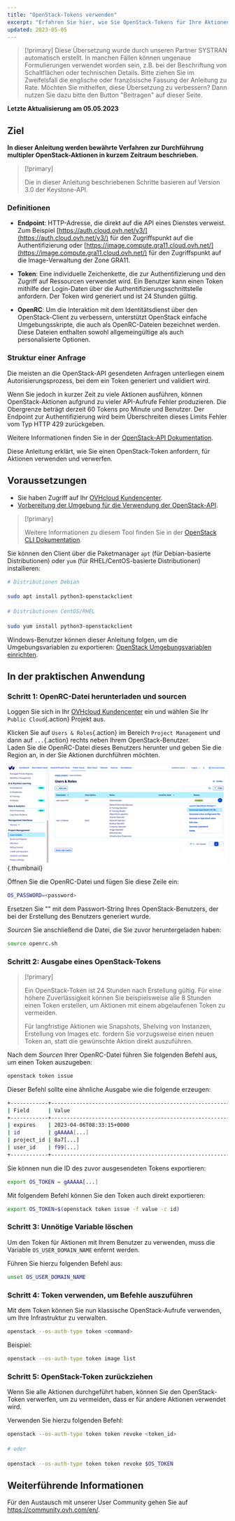 ```yaml
---
title: "OpenStack-Tokens verwenden"
excerpt: "Erfahren Sie hier, wie Sie OpenStack-Tokens für Ihre Aktionen erstellen und verwenden"
updated: 2023-05-05
---
```


> [!primary]
> Diese Übersetzung wurde durch unseren Partner SYSTRAN automatisch erstellt. In manchen Fällen können ungenaue Formulierungen verwendet worden sein, z.B. bei der Beschriftung von Schaltflächen oder technischen Details. Bitte ziehen Sie im Zweifelsfall die englische oder französische Fassung der Anleitung zu Rate. Möchten Sie mithelfen, diese Übersetzung zu verbessern? Dann nutzen Sie dazu bitte den Button "Beitragen" auf dieser Seite.
>

**Letzte Aktualisierung am 05.05.2023**

## Ziel

**In dieser Anleitung werden bewährte Verfahren zur Durchführung multipler OpenStack-Aktionen in kurzem Zeitraum beschrieben.**

> [!primary]
>
> Die in dieser Anleitung beschriebenen Schritte basieren auf Version 3.0 der Keystone-API.
>

### Definitionen

- **Endpoint**: HTTP-Adresse, die direkt auf die API eines Dienstes verweist. Zum Beispiel [https://auth.cloud.ovh.net/v3/](https://auth.cloud.ovh.net/v3/) für den Zugriffspunkt auf die Authentifizierung oder [https://image.compute.gra11.cloud.ovh.net/](https://image.compute.gra11.cloud.ovh.net/) für den Zugriffspunkt auf die Image-Verwaltung der Zone GRA11. 

- **Token**: Eine individuelle Zeichenkette, die zur Authentifizierung und den Zugriff auf Ressourcen verwendet wird. Ein Benutzer kann einen Token mithilfe der Login-Daten über die Authentifizierungsschnittstelle anfordern. Der Token wird generiert und ist 24 Stunden gültig.

- **OpenRC**: Um die Interaktion mit dem Identitätsdienst über den OpenStack-Client zu verbessern, unterstützt OpenStack einfache Umgebungsskripte, die auch als OpenRC-Dateien bezeichnet werden. Diese Dateien enthalten sowohl allgemeingültige als auch personalisierte Optionen.

### Struktur einer Anfrage

Die meisten an die OpenStack-API gesendeten Anfragen unterliegen einem Autorisierungsprozess, bei dem ein Token generiert und validiert wird.

Wenn Sie jedoch in kurzer Zeit zu viele Aktionen ausführen, können OpenStack-Aktionen aufgrund zu vieler API-Aufrufe Fehler produzieren. Die Obergrenze beträgt derzeit 60 Tokens pro Minute und Benutzer. Der Endpoint zur Authentifizierung wird beim Überschreiten dieses Limits Fehler vom Typ HTTP 429 zurückgeben.

Weitere Informationen finden Sie in der [OpenStack-API Dokumentation](http://developer.openstack.org/api-guide/quick-start/).

Diese Anleitung erklärt, wie Sie einen OpenStack-Token anfordern, für Aktionen verwenden und verwerfen.

## Voraussetzungen 

- Sie haben Zugriff auf Ihr [OVHcloud Kundencenter](https://www.ovh.com/auth/?action=gotomanager&from=https://www.ovh.de/&ovhSubsidiary=de).
- [Vorbereitung der Umgebung für die Verwendung der OpenStack-API](/pages/public_cloud/compute/prepare_the_environment_for_using_the_openstack_api).

> [!primary]
>
> Weitere Informationen zu diesem Tool finden Sie in der [OpenStack CLI Dokumentation](https://docs.openstack.org/python-openstackclient/latest/).

Sie können den Client über die Paketmanager `apt` (für Debian-basierte Distributionen) oder `yum` (für RHEL/CentOS-basierte Distributionen) installieren:

```bash
# Distributionen Debian  

sudo apt install python3-openstackclient

# Distributionen CentOS/RHEL

sudo yum install python3-openstackclient
```

Windows-Benutzer können dieser Anleitung folgen, um die Umgebungsvariablen zu exportieren: [OpenStack Umgebungsvariablen einrichten](/pages/public_cloud/compute/loading_openstack_environment_variables/).

## In der praktischen Anwendung

### Schritt 1: OpenRC-Datei herunterladen und sourcen

Loggen Sie sich in Ihr [OVHcloud Kundencenter](https://www.ovh.com/auth/?action=gotomanager&from=https://www.ovh.de/&ovhSubsidiary=de) ein und wählen Sie Ihr `Public Cloud`{.action} Projekt aus.

Klicken Sie auf `Users & Roles`{.action} im Bereich `Project Management` und dann auf `...`{.action} rechts neben Ihrem OpenStack-Benutzer.<br>
Laden Sie die OpenRC-Datei dieses Benutzers herunter und geben Sie die Region an, in der Sie Aktionen durchführen möchten.

![OpenRC Datei herunterladen](images/openrc.png){.thumbnail}

Öffnen Sie die OpenRC-Datei und fügen Sie diese Zeile ein:

```bash
OS_PASSWORD=<password>
```

Ersetzen Sie "<password>" mit dem Passwort-String Ihres OpenStack-Benutzers, der bei der Erstellung des Benutzers generiert wurde.

*Sourcen* Sie anschließend die Datei, die Sie zuvor heruntergeladen haben:

```bash
source openrc.sh
```

### Schritt 2: Ausgabe eines OpenStack-Tokens

> [!primary]
>
> Ein OpenStack-Token ist 24 Stunden nach Erstellung gültig. Für eine höhere Zuverlässigkeit können Sie beispielsweise alle 8 Stunden einen Token erstellen, um Aktionen mit einem abgelaufenen Token zu vermeiden.
>
> Für langfristige Aktionen wie Snapshots, Shelving von Instanzen, Erstellung von Images etc. fordern Sie vorzugsweise einen neuen Token an, statt die gewünschte Aktion direkt auszuführen.
>

Nach dem *Sourcen* Ihrer OpenRC-Datei führen Sie folgenden Befehl aus, um einen Token auszugeben:

```bash
openstack token issue
```

Dieser Befehl sollte eine ähnliche Ausgabe wie die folgende erzeugen:

```bash
+------------+----------------------------------------------------------------+
| Field      | Value                                                          |
+------------+----------------------------------------------------------------+
| expires    | 2023-04-06T08:33:15+0000                                       |
| id         | gAAAAA[...]                                                    |
| project_id | 8a7[...]                                                       |
| user_id    | f99[...]                                                       |
+------------+----------------------------------------------------------------+
```

Sie können nun die ID des zuvor ausgesendeten Tokens exportieren:

```bash
export OS_TOKEN = gAAAAA[...]
```

Mit folgendem Befehl können Sie den Token auch direkt exportieren:

```bash
export OS_TOKEN=$(openstack token issue -f value -c id)
```

### Schritt 3: Unnötige Variable löschen

Um den Token für Aktionen mit Ihrem Benutzer zu verwenden, muss die Variable `OS_USER_DOMAIN_NAME` enfernt werden.

Führen Sie hierzu folgenden Befehl aus:

```bash
unset OS_USER_DOMAIN_NAME
```

### Schritt 4: Token verwenden, um Befehle auszuführen

Mit dem Token können Sie nun klassische OpenStack-Aufrufe verwenden, um Ihre Infrastruktur zu verwalten.

```bash
openstack --os-auth-type token <command>
```

Beispiel: 

```bash
openstack --os-auth-type token image list
```

### Schritt 5: OpenStack-Token zurückziehen

Wenn Sie alle Aktionen durchgeführt haben, können Sie den OpenStack-Token verwerfen, um zu vermeiden, dass er für andere Aktionen verwendet wird.

Verwenden Sie hierzu folgenden Befehl:

```bash
openstack --os-auth-type token token revoke <token_id>

# oder

openstack --os-auth-type token token revoke $OS_TOKEN
```

## Weiterführende Informationen

Für den Austausch mit unserer User Community gehen Sie auf <https://community.ovh.com/en/>.
